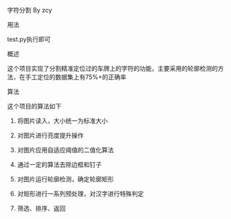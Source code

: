 字符分割  By zcy

用法

test.py执行即可

概述

这个项目实现了分割精准定位过的车牌上的字符的功能，主要采用的轮廓检测的方法，在手工定位的数据集上有75%+的正确率

算法

这个项目的算法如下

1.	将图片读入，大小统一为标准大小

2.	对图片进行亮度提升操作

3.	对图片应用自适应阈值的二值化算法

4.	通过一定的算法去除边框和钉子

5.	对图片运行轮廓检测，确定轮廓矩形

6.	对矩形进行一系列预处理，对汉字进行特殊判定

7.	筛选、排序、返回
